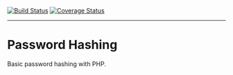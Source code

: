 [![Build Status](https://travis-ci.org/web-secure/password-hashing.svg?branch=master)](https://travis-ci.org/web-secure/password-hashing)
[![Coverage Status](https://coveralls.io/repos/github/web-secure/password-hashing/badge.svg?branch=master)](https://coveralls.io/github/web-secure/password-hashing?branch=master)

-------
# Password Hashing
Basic password hashing with PHP.
